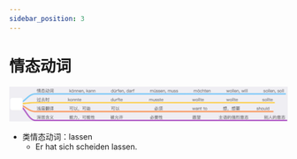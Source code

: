 ```yaml
---
sidebar_position: 3
---
```


# 情态动词

![](./img/情态动词.jpg)

* 类情态动词：lassen
  * Er hat sich scheiden lassen.
